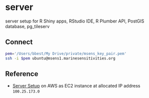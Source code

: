 # server
server setup for R Shiny apps, RStudio IDE, R Plumber API, PostGIS database, pg_tileserv


## Connect

```bash
pem='/Users/bbest/My Drive/private/msens_key_pair.pem'
ssh -i $pem ubuntu@msens1.marinesensitivities.org
```

## Reference

- [Server Setup](https://github.com/MarineSensitivities/server/wiki/Server-Setup) on AWS as EC2 instance at allocated IP address `100.25.173.0`




